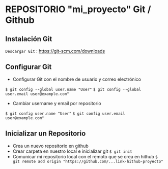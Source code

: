 # REPOSITORIO "mi_proyecto" Git / Github

## Instalación Git
`Descargar Git` : https://git-scm.com/downloads

## Configurar Git

- Configurar Git con el nombre de usuario y correo electrónico

`$ git config --global user.name "User"`
`$ git config --global user.email user@example.com"`

- Cambiar username y email por repositorio

`$ git config user.name "User"`
`$ git config user.email user@example.com"`

## Inicializar un Repositorio

- Crea un nuevo repositorio en github
- Crear carpeta en nuestro local e inicializar git
`$ git init`
- Comunicar mi repositorio local con el remoto que se crea en hithub
`$ git remote add origin "https://github.com/...link-hithub-proyecto"`